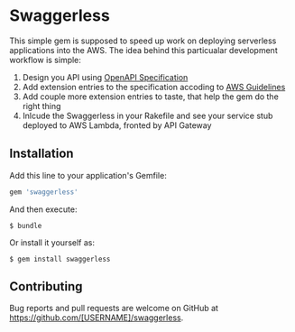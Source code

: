 # Swaggerless

This simple gem is supposed to speed up work on deploying serverless applications into the AWS.
The idea behind this particualar development workflow is simple:

1) Design you API using [OpenAPI Specification](https://github.com/OAI/OpenAPI-Specification)
2) Add extension entries to the specification accoding to [AWS Guidelines](http://docs.aws.amazon.com/apigateway/latest/developerguide/api-gateway-swagger-extensions.html)
3) Add couple more extension entries to taste, that help the gem do the right thing
4) Inlcude the Swaggerless in your Rakefile and see your service stub deployed to AWS Lambda, fronted by API Gateway

## Installation

Add this line to your application's Gemfile:

```ruby
gem 'swaggerless'
```

And then execute:

    $ bundle

Or install it yourself as:

    $ gem install swaggerless

## Contributing

Bug reports and pull requests are welcome on GitHub at https://github.com/[USERNAME]/swaggerless.

